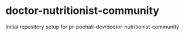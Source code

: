 # doctor-nutritionist-community

Initial repository setup for pr-poehali-dev/doctor-nutritionist-community